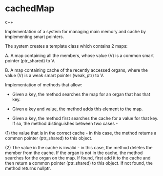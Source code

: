 # cachedMap
c++

Implementation of a system for managing main memory and cache by implementing smart pointers.

The system creates a template class which contains 2 maps:

A. A map containing all the members, whose value (V) is a common smart pointer (ptr_shared) to V.

B. A map containing cache of the recently accessed organs, where the value (V) is a weak smart pointer (weak_ptr) to V.


Implementation of methods that allow:

- Given a key, the method searches the map for an organ that has that key.

- Given a key and value, the method adds this element to the map.

- Given a key, the method first searches the cache for a value for that key. If so, the method distinguishes between two cases - 

(1) the value that is in the correct cache - in this case, the method returns a common pointer (ptr_shared) to this object. 

(2) The value in the cache is invalid - in this case, the method deletes the member from the cache.
If the organ is not in the cache, the method searches for the organ on the map. If found, first add it to the cache and then return a common pointer (ptr_shared) to this object. If not found, the method returns nullptr.
